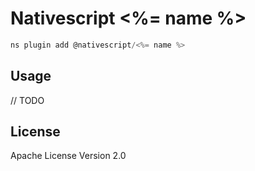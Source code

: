 # Nativescript <%= name %>

```javascript
ns plugin add @nativescript/<%= name %>
```

## Usage 

// TODO

    
## License

Apache License Version 2.0
